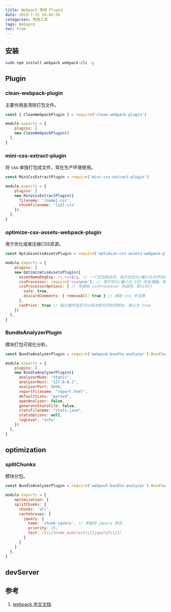 ```yaml
---
title: Webpack 常用 Plugin
date: 2019-7-25 20:46:56
categories: 常用工具
tags: Webapck
toc: true
---
```




## 安装

```zsh
sudo npm install webpack webpack-cli -g
```

<!-- more -->

## Plugin

### clean-webpack-plugin

主要作用是清除打包文件。

```javascript
const { CleanWebpackPlugin } = require('clean-webpack-plugin')

module.exports = {
	plugins: [
    new CleanWebpackPlugin()
  ],
}
```



### mini-css-extract-plugin

将 css 单独打包成文件，常在生产环境使用。

```javascript
const MiniCssExtractPlugin = require('mini-css-extract-plugin')

module.exports = {
	plugins: [
    new MiniCssExtractPlugin({
      filename: '[name].css',
      chunkFilename: '[id].css'
    }),
  ],
}
```



### optimize-css-assets-webpack-plugin

用于优化或者压缩CSS资源。

```javascript
const OptimizeCssAssetsPlugin = require('optimize-css-assets-webpack-plugin')

module.exports = {
	plugins: [
    new OptimizeCssAssetsPlugin({
      assetNameRegExp: /\.css$/g, // 一个正则表达式，指示应优化/最小化文件的名称。提供的正则表达式针对配置中ExtractTextPlugin实例导出文件的文件名运行，而不是源CSS文件的文件名。默认为/\.css$/g
      cssProcessor: require('cssnano'), // 用于优化/最小化 CSS 的处理器，默认为 cssnano
      cssProcessorOptions: { // 传递给 cssProcessor 的选项，默认为{}
        safe: true,
        discardComments: { removeAll: true } // 移除 css 中注释
      },
      canPrint: true // 指示插件是否可以将消息打印到控制台，默认为 true
    })
  ],
}
```



### BundleAnalyzerPlugin

模块打包可视化分析。

```javascript
const BundleAnalyzerPlugin = require('webpack-bundle-analyzer').BundleAnalyzerPlugin

module.exports = {
	plugins: [
    new BundleAnalyzerPlugin({
      analyzerMode: "static",
      analyzerHost: "127.0.0.1",
      analyzerPort: 8888,
      reportFilename: "report.html",
      defaultSizes: "parsed",
      openAnalyzer: false,
      generateStatsFile: false,
      statsFilename: "stats.json",
      statsOptions: null,
      logLevel: "info"
    })
  ],
}
```



## optimization

### splitChunks

模块分包。

```javascript
const BundleAnalyzerPlugin = require('webpack-bundle-analyzer').BundleAnalyzerPlugin

module.exports = {
	optimization: {
    splitChunks: {
      chunks: 'all',
      cacheGroups: {
        jquery: {
          name: 'chunk-jquery', // 单独将 jquery 拆包
          priority: 15,
          test: /[\\/]node_modules[\\/]jquery[\\/]/
        }
      }
    }
  },
}
```



## devServer



## 参考

1. [webpack 中文文档](https://webpack.docschina.org/api/)
